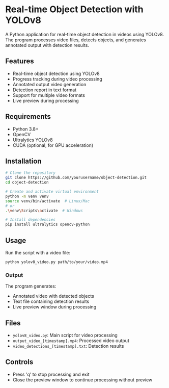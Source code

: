 # Real-time Object Detection with YOLOv8

A Python application for real-time object detection in videos using YOLOv8. The program processes video files, detects objects, and generates annotated output with detection results.

## Features

- Real-time object detection using YOLOv8
- Progress tracking during video processing
- Annotated output video generation
- Detection report in text format
- Support for multiple video formats
- Live preview during processing

## Requirements

- Python 3.8+
- OpenCV
- Ultralytics YOLOv8
- CUDA (optional, for GPU acceleration)

## Installation

```bash
# Clone the repository
git clone https://github.com/yourusername/object-detection.git
cd object-detection

# Create and activate virtual environment
python -m venv venv
source venv/bin/activate  # Linux/Mac
# or
.\venv\Scripts\activate  # Windows

# Install dependencies
pip install ultralytics opencv-python
```

## Usage

Run the script with a video file:
```bash
python yolov8_video.py path/to/your/video.mp4
```

### Output

The program generates:
- Annotated video with detected objects
- Text file containing detection results
- Live preview window during processing

## Files

- `yolov8_video.py`: Main script for video processing
- `output_video_[timestamp].mp4`: Processed video output
- `video_detections_[timestamp].txt`: Detection results

## Controls

- Press 'q' to stop processing and exit
- Close the preview window to continue processing without preview


